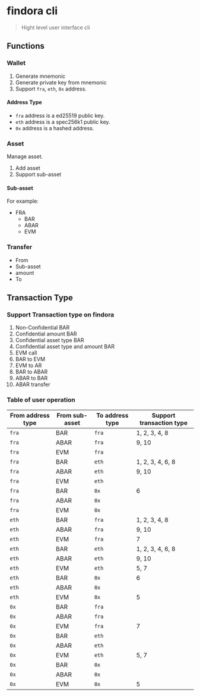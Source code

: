 # findora cli

> Hight level user interface cli

## Functions

### Wallet

1. Generate mnemonic
2. Generate private key from mnemonic
3. Support `fra`, `eth`, `0x` address.

#### Address Type

- `fra` address is a ed25519 public key.
- `eth` address is a spec256k1 public key.
- `0x` address is a hashed address.

### Asset

Manage asset.

1. Add asset
2. Support sub-asset

#### Sub-asset

For example:

- FRA
   - BAR
   - ABAR
   - EVM

### Transfer

- From
- Sub-asset
- amount
- To


## Transaction Type

### Support Transaction type on findora

1. Non-Confidential BAR
2. Confidential amount BAR
3. Confidential asset type BAR
4. Confidential asset type and amount BAR
5. EVM call
6. BAR to EVM
7. EVM to AR
8. BAR to ABAR
9. ABAR to BAR
10. ABAR transfer

### Table of user operation

| From address type | From sub-asset | To address type | Support transaction type |
| - | - | - | - |
| `fra` | BAR | `fra` | 1, 2, 3, 4, 8 |
| `fra` | ABAR | `fra` | 9, 10 |
| `fra` | EVM | `fra` | |
| `fra` | BAR | `eth` | 1, 2, 3, 4, 6, 8 |
| `fra` | ABAR | `eth` | 9, 10 |
| `fra` | EVM | `eth` | |
| `fra` | BAR | `0x` | 6 |
| `fra` | ABAR | `0x` | |
| `fra` | EVM | `0x` | |
| `eth` | BAR | `fra` | 1, 2, 3, 4, 8 |
| `eth` | ABAR | `fra` | 9, 10 |
| `eth` | EVM | `fra` | 7 |
| `eth` | BAR | `eth` | 1, 2, 3, 4, 6, 8 |
| `eth` | ABAR | `eth` | 9, 10 |
| `eth` | EVM | `eth` | 5, 7 |
| `eth` | BAR | `0x` | 6 |
| `eth` | ABAR | `0x` | |
| `eth` | EVM | `0x` | 5 |
| `0x` | BAR | `fra` | |
| `0x` | ABAR | `fra` | |
| `0x` | EVM | `fra` | 7 |
| `0x` | BAR | `eth` | |
| `0x` | ABAR | `eth` | |
| `0x` | EVM | `eth` | 5, 7 |
| `0x` | BAR | `0x` | |
| `0x` | ABAR | `0x` | |
| `0x` | EVM | `0x` | 5 |




